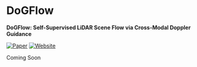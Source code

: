 # DoGFlow

**DoGFlow: Self-Supervised LiDAR Scene Flow via Cross-Modal Doppler Guidance**

[![Paper](https://img.shields.io/badge/arXiv-Coming%20Soon-b31b1b.svg)](https://arxiv.org/)  [![Website](https://img.shields.io/badge/Project_Page-online-blue)](https://ajinkyakhoche.github.io/DoGFlow/)  

Coming Soon
